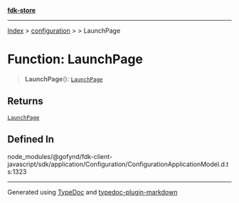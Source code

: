 [**fdk-store**](../../../README.md)
***

[Index](../../../API.md) > [configuration](../../README.md) > [<internal>](../README.md) > LaunchPage

# Function: LaunchPage

> **LaunchPage**(): [`LaunchPage`](../type-aliases/type-alias.LaunchPage.md)

## Returns

[`LaunchPage`](../type-aliases/type-alias.LaunchPage.md)

## Defined In

node\_modules/@gofynd/fdk-client-javascript/sdk/application/Configuration/ConfigurationApplicationModel.d.ts:1323

***
Generated using [TypeDoc](https://typedoc.org/) and [typedoc-plugin-markdown](https://www.npmjs.com/package/typedoc-plugin-markdown)
